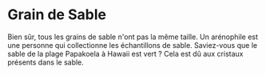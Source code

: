 # Grain de Sable

Bien sûr, tous les grains de sable n'ont pas la même taille. Un arénophile est
une personne qui collectionne les échantillons de sable. Saviez-vous que le
sable de la plage Papakoela à Hawaii est vert ? Cela est dû aux cristaux
présents dans le sable.
